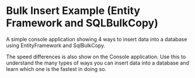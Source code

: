 # Bulk Insert Example (Entity Framework and SQLBulkCopy)
A simple console application showing 4 ways to insert data into a database using EntityFramework and SqlBulkCopy.

The speed differences is also show on the Console application. Use this to understand the many types of ways you can insert data into a database and learn which one is the fastest in doing so.
